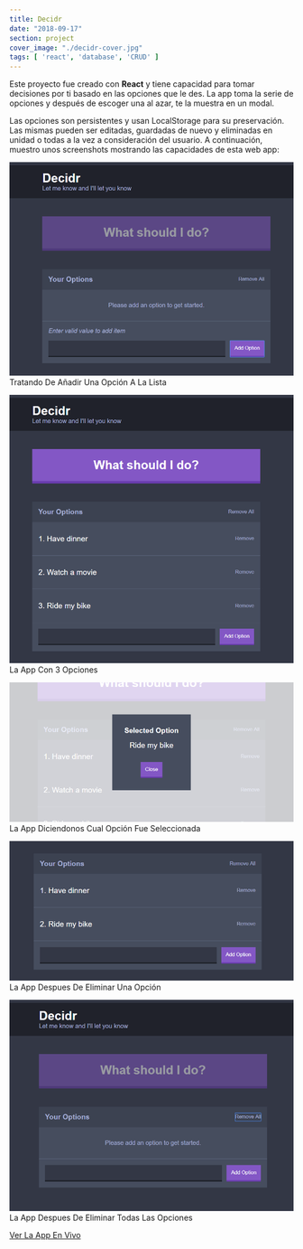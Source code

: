 ```yaml
---
title: Decidr
date: "2018-09-17"
section: project
cover_image: "./decidr-cover.jpg"
tags: [ 'react', 'database', 'CRUD' ]
---
```


Este proyecto fue creado con <span class="react">**React**</span> y tiene capacidad para tomar decisiones por ti basado en las opciones que le des. La app toma la serie de opciones y después de escoger una al azar, te la muestra en un modal. 

Las opciones son persistentes y usan LocalStorage para su preservación. Las mismas pueden ser editadas, guardadas de nuevo y eliminadas en unidad o todas a la vez a consideración del usuario. A continuación, muestro unos screenshots mostrando las capacidades de esta web app:

<p class="captioned"><img src="./decidr-1.png" alt="Decidr 1" />Tratando De Añadir Una Opción A La Lista</p>
<p class="captioned"><img src="./decidr-2.png" alt="Decidr 2" />La App Con 3 Opciones</p>
<p class="captioned"><img src="./decidr-3.png" alt="Decidr 3" />La App Diciendonos Cual Opción Fue Seleccionada</p>
<p class="captioned"><img src="./decidr-4.png" alt="Decidr 4" />La App Despues De Eliminar Una Opción</p>
<p class="captioned"><img src="./decidr-5.png" alt="Decidr 5" />La App Despues De Eliminar Todas Las Opciones</p>

<p class="btn-content">
<a href="https://decidr.netlify.com/" class="btn">Ver La App En Vivo</a></p>